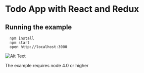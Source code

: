 
# Todo App with React and Redux

## Running the example

```
  npm install
  npm start
  open http://localhost:3000
```

![Alt Text](https://media.giphy.com/media/nNr69lhyTr7z6xgZBD/giphy.gif)

The example requires node 4.0 or higher